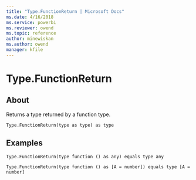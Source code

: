 ```yaml
---
title: "Type.FunctionReturn | Microsoft Docs"
ms.date: 4/16/2018
ms.service: powerbi
ms.reviewer: owend
ms.topic: reference
author: minewiskan
ms.author: owend
manager: kfile
---
```

# Type.FunctionReturn

  
## About  
Returns a type returned by a function type.  
  
```  
Type.FunctionReturn(type as type) as type  
```  
  
## Examples  
  
```  
Type.FunctionReturn(type function () as any) equals type any  
```  
  
```  
Type.FunctionReturn(type function () as [A = number]) equals type [A = number]  
```  
